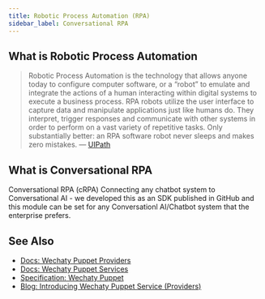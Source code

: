 ```yaml
---
title: Robotic Process Automation (RPA)
sidebar_label: Conversational RPA
---
```


## What is Robotic Process Automation

> Robotic Process Automation is the technology that allows anyone today to configure computer software, or a “robot” to emulate and integrate the actions of a human interacting within digital systems to execute a business process. RPA robots utilize the user interface to capture data and manipulate applications just like humans do. They interpret, trigger responses and communicate with other systems in order to perform on a vast variety of repetitive tasks. Only substantially better: an RPA software robot never sleeps and makes zero mistakes.
> &mdash; [UIPath](https://www.uipath.com/rpa/robotic-process-automation)

## What is Conversational RPA

Conversational RPA (cRPA) Connecting any chatbot system to Conversational AI - we developed this as an SDK published in GitHub and this module can be set for any Conversationl AI/Chatbot system that the enterprise prefers.

## See Also

- [Docs: Wechaty Puppet Providers](puppet-providers/README.md)
- [Docs: Wechaty Puppet Services](puppet-services/README.md)
- [Specification: Wechaty Puppet](specifications/puppet.md)
- [Blog: Introducing Wechaty Puppet Service (Providers)](https://wechaty.js.org/2021/01/14/wechaty-puppet-service/)
